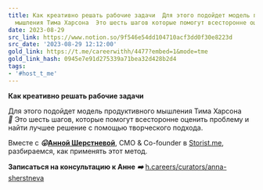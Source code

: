 ```yaml
---
title: Как креативно решать рабочие задачи  Для этого подойдет модель продуктивного
  мышления Тима Харсона  Это шесть шагов которые помогут всесторонне оценит
date: 2023-08-29
src_link: https://www.notion.so/9f546e54dd104710acf3dd0f30e8223d
src_date: '2023-08-29 12:12:00'
gold_link: https://t.me/careerwithh/4477?embed=1&mode=tme
gold_link_hash: 0945e7e91d275339a71bea32d428b2d4
tags:
- '#host_t_me'
---
```


**Как креативно решать рабочие задачи**  
  
Для этого подойдет модель продуктивного мышления Тима Харсона ***👀*** Это шесть шагов, которые помогут всесторонне оценить проблему и найти лучшее решение с помощью творческого подхода.  
  
Вместе с ***😛***[**Анной Шерстневой**](https://h.careers/curators/anna-sherstneva?utm_source=tg_h&utm_medium=post), CMO & Co-founder в [Storist.me](http://Storist.me/), разбираемся, как применять этот метод.  
  
**Записаться на консультацию к Анне** ***➡️*** [h.careers/curators/anna-sherstneva](https://h.careers/curators/anna-sherstneva?utm_source=tg_h&utm_medium=post)